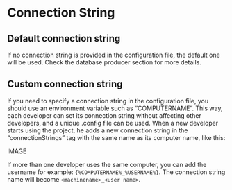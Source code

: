 # Connection String

## Default connection string

If no connection string is provided in the configuration file, the default one will be used. Check the database producer section for more details.

## Custom connection string

If you need to specify a connection string in the configuration file, you should use an environment variable such as “COMPUTERNAME”. This way, each developer can set its connection string without affecting other developers, and a unique .config file can be used. When a new developer starts using
the project, he adds a new connection string in the “connectionStrings” tag with the same name as its computer name, like this:

IMAGE

If more than one developer uses the same computer, you can add the username for example:
```{%COMPUTERNAME%_%USERNAME%}```. The connection string name will become ```<machinename>_<user name>```.